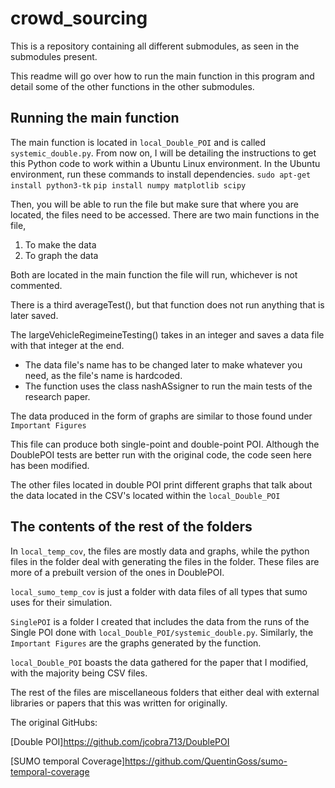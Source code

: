 # crowd_sourcing

This is a repository containing all different submodules, as seen in the submodules present.

This readme will go over how to run the main function in this program and detail some of the other functions in the other submodules.

## Running the main function

The main function is located in ```local_Double_POI``` and is called ```systemic_double.py```.
From now on, I will be detailing the instructions to get this Python code to work within a Ubuntu Linux environment.
In the Ubuntu environment, run these commands to install dependencies.
   ```sudo apt-get install python3-tk```
   ```pip install numpy matplotlib scipy```

Then, you will be able to run the file but make sure that where you are located, the files need to be accessed.
There are two main functions in the file,
1. To make the data
2. To graph the data

Both are located in the main function the file will run, whichever is not commented.

There is a third averageTest(), but that function does not run anything that is later saved.

The largeVehicleRegimeineTesting() takes in an integer and saves a data file with that integer at the end. 
-  The data file's name has to be changed later to make whatever you need, as the file's name is hardcoded.
-  The function uses the class nashASsigner to run the main tests of the research paper.

The data produced in the form of graphs are similar to those found under ```Important Figures```

This file can produce both single-point and double-point POI. Although the DoublePOI tests are better run with the original code, the code seen here has been modified.

The other files located in double POI print different graphs that talk about the data located in the CSV's located within the ```local_Double_POI```

## The contents of the rest of the folders

In ```local_temp_cov```, the files are mostly data and graphs, while the python files in the folder deal with generating the files in the folder. These files are more of a prebuilt version of the ones in DoublePOI.

```local_sumo_temp_cov``` is just a folder with data files of all types that sumo uses for their simulation.

```SinglePOI``` is a folder I created that includes the data from the runs of the Single POI done with ```local_Double_POI/systemic_double.py```. Similarly, the ```Important Figures``` are the graphs generated by the function.

```local_Double_POI``` boasts the data gathered for the paper that I modified, with the majority being CSV files.

The rest of the files are miscellaneous folders that either deal with external libraries or papers that this was written for originally.

The original GitHubs:

[Double POI]https://github.com/jcobra713/DoublePOI

[SUMO temporal Coverage]https://github.com/QuentinGoss/sumo-temporal-coverage
